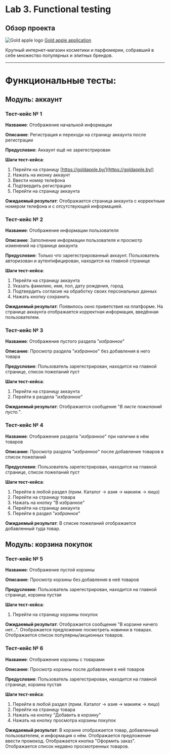 # Lab 3. Functional testing

## Обзор проекта
![Gold apple logo](https://galleria-minsk.by/assets/images/zya-1920-1.png)
[Gold apple application](https://goldapple.by/)

Крупный интернет-магазин косметики и парфюмерии, собравший в себе множество популярных и элитных брендов.

---

# Функциональные тесты:

## Модуль: аккаунт

### Тест-кейс № 1

**Название**: Отображение начальной информации

**Описание**: Регистрация и переходи на страницу аккаунта после регистрации

**Предусловие**: Аккаунт ещё не зарегестрирован

**Шаги тест-кейса**: 
1. Перейти на страницу [https://goldapple.by/](https://goldapple.by/)
2. Нажать на иконку аккаунт
3. Ввести номер телефона
4. Подтвердить регистрацию
5. Перейти на страницу аккаунта

**Ожидаемый результат**: Отображается страница аккаунта с корректным номером телефона и с отсутствующей информацией.

### Тест-кейс № 2

**Название**: Отображение информации пользователя

**Описание**: Заполнение информации пользователя и просмотр изменений на странице аккаунта

**Предусловие**: Только что зарегестрированный аккаунт. 
Пользователь авторизован и аутентифицирован, находится на главной странице

**Шаги тест-кейса**:
1. Перейти на страницу аккаунта
2. Указать фамилию, имя, пол, дату рождения, город
3. Подтвердить согласие на обработку своих персональных данных
4. Нажать кнопку сохранить

**Ожидаемый результат**: Появилось окно приветствия на платформе. На странице аккаунта отображается корректная информация, введённая пользователем.

### Тест-кейс № 3

**Название**: Отображение пустого раздела "*избранное*"

**Описание**: Просмотр раздела "*избранное*" без добавления в него товара

**Предусловие**: Пользователь зарегестрирован, находится на главной странице, список пожеланий пуст

**Шаги тест-кейса**:
1. Перейти на страницу аккаунта
2. Перейти в раздела "*избранное*"

**Ожидаемый результат**: Отображается сообщение "*В листе пожеланий пусто.*".

### Тест-кейс № 4

**Название**: Отображение раздела "*избранное*" при наличии в нём товаров

**Описание**: Просмотр раздела "*избранное*" после добавление товаров в список пожеланий

**Предусловие**: Пользователь зарегестрирован, находится на главной странице, список пожеланий пуст

**Шаги тест-кейса**:
1. Перейти в любой раздел (прим. Каталог -> азия -> макияж -> лицо)
2. Перейти на страницу товара
3. Нажать на кнопку "В избранное"
4. Перейти на страницу аккаунта
5. Перейти в раздел "*избранное*"

**Ожидаемый результат**: В списке пожеланий отображается добавленный туда товар.

## Модуль: корзина покупок

### Тест-кейс № 5

**Название**: Отображение пустой корзины

**Описание**: Просмотр корзины без добавления в неё товаров

**Предусловие**: Пользователь зарегестрирован, находится на главной странице, корзина пустая

**Шаги тест-кейса**:
1. Перейти на страницу корзины покупок

**Ожидаемый результат**: Отображается сообщение "В корзине ничего нет...". 
Отображается предложение посмотреть новинки в товарах.
Отображается список популярны/акционных товаров.

### Тест-кейс № 6

**Название**: Отображение корзины с товарами

**Описание**: Просмотр корзины после добавления в неё товаров

**Предусловие**: Пользователь зарегестрирован, находится на главной странице, корзина пустая

**Шаги тест-кейса**:
1. Перейти в любой раздел (прим. Каталог -> азия -> макияж -> лицо)
2. Перейти на страницу товара
3. Нажать на кнопку "Добавить в корзину"
4. Нажать на кнопку просмотра корзины покупок

**Ожидаемый результат**: В корзине отображается товар, добавленный пользователем, и информация о нём. 
Отображается предложение ввести промокод.
Отображается кнопка "Оформить заказ".
Отображается список недавно просмотренных товаров.

